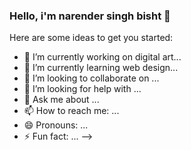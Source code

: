 ### Hello, i'm narender singh bisht 👋

Here are some ideas to get you started:

- 🔭 I’m currently working on digital art...
- 🌱 I’m currently learning web design...
- 👯 I’m looking to collaborate on ...
- 🤔 I’m looking for help with ...
- 💬 Ask me about ...
- 📫 How to reach me: ...
- 😄 Pronouns: ...
- ⚡ Fun fact: ...
-->
